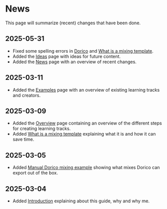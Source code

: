 # News

This page will summarize (recent) changes that have been done.

## 2025-05-31

- Fixed some spelling errors in [Dorico](./mixing/manual-export/dorico.md) and [What is a mixing template](./mixing/templates/what-is-a-mixing-template.md).
- Added the [Ideas](ideas.md) page with ideas for future content.
- Added the [News](./news.md) page with an overview of recent changes.

## 2025-03-11

- Added the [Examples](./examples.md) page with an overview of existing learning tracks and creators.

## 2025-03-09

- Added the [Overview](./overview.md) page containing an overview of the different steps for creating learning tracks.
- Added [What is a mixing template](./mixing/templates/what-is-a-mixing-template.md) explaining what it is and how it can save time.

## 2025-03-05

- Added [Manual Dorico mixing example](./mixing/manual-export/dorico.md) showing what mixes Dorico can export out of the box.

## 2025-03-04

- Added [Introduction](./introduction.md) explaining about this guide, why and why me.


